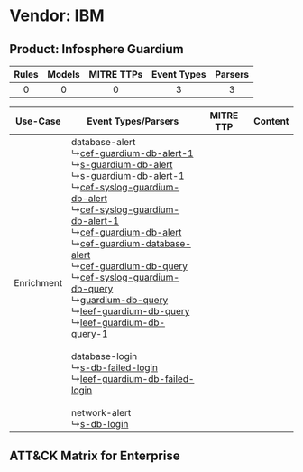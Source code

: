 Vendor: IBM
===========
Product: Infosphere Guardium
----------------------------
| Rules | Models | MITRE TTPs | Event Types | Parsers |
|:-----:|:------:|:----------:|:-----------:|:-------:|
|   0   |   0    |     0      |      3      |    3    |

|  Use-Case  | Event Types/Parsers    | MITRE TTP | Content    |
|:----------:| ---- | --------- | ---- |
| Enrichment |  database-alert<br> ↳[cef-guardium-db-alert-1](Ps/pC_cefguardiumdbalert1.md)<br> ↳[s-guardium-db-alert](Ps/pC_sguardiumdbalert.md)<br> ↳[s-guardium-db-alert-1](Ps/pC_sguardiumdbalert1.md)<br> ↳[cef-syslog-guardium-db-alert](Ps/pC_cefsyslogguardiumdbalert.md)<br> ↳[cef-syslog-guardium-db-alert-1](Ps/pC_cefsyslogguardiumdbalert1.md)<br> ↳[cef-guardium-db-alert](Ps/pC_cefguardiumdbalert.md)<br> ↳[cef-guardium-database-alert](Ps/pC_cefguardiumdatabasealert.md)<br> ↳[cef-guardium-db-query](Ps/pC_cefguardiumdbquery.md)<br> ↳[cef-syslog-guardium-db-query](Ps/pC_cefsyslogguardiumdbquery.md)<br> ↳[guardium-db-query](Ps/pC_guardiumdbquery.md)<br> ↳[leef-guardium-db-query](Ps/pC_leefguardiumdbquery.md)<br> ↳[leef-guardium-db-query-1](Ps/pC_leefguardiumdbquery1.md)<br><br> database-login<br> ↳[s-db-failed-login](Ps/pC_sdbfailedlogin.md)<br> ↳[leef-guardium-db-failed-login](Ps/pC_leefguardiumdbfailedlogin.md)<br><br> network-alert<br> ↳[s-db-login](Ps/pC_sdblogin.md)<br> |    | [](RM/r_m_ibm_infosphere_guardium_Enrichment.md) |

ATT&CK Matrix for Enterprise
----------------------------
